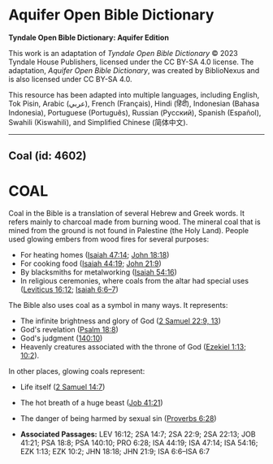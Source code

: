 # Aquifer Open Bible Dictionary

**Tyndale Open Bible Dictionary: Aquifer Edition**

This work is an adaptation of *Tyndale Open Bible Dictionary* © 2023 Tyndale House Publishers, licensed under the CC BY\-SA 4\.0 license. The adaptation, *Aquifer Open Bible Dictionary*, was created by BiblioNexus and is also licensed under CC BY\-SA 4\.0\.

This resource has been adapted into multiple languages, including English, Tok Pisin, Arabic (عربي), French (Français), Hindi (हिंदी), Indonesian (Bahasa Indonesia), Portuguese (Português), Russian (Русский), Spanish (Español), Swahili (Kiswahili), and Simplified Chinese (简体中文).



--------------------------------

## Coal (id: 4602)

COAL
====

Coal in the Bible is a translation of several Hebrew and Greek words. It refers mainly to charcoal made from burning wood. The mineral coal that is mined from the ground is not found in Palestine (the Holy Land). People used glowing embers from wood fires for several purposes: 

* For heating homes ([Isaiah 47:14](https://ref.ly/Isa47:14); [John 18:18](https://ref.ly/John18:18))
* For cooking food ([Isaiah 44:19](https://ref.ly/Isa44:19); [John 21:9](https://ref.ly/John21:9))
* By blacksmiths for metalworking ([Isaiah 54:16](https://ref.ly/Isa54:16))
* In religious ceremonies, where coals from the altar had special uses ([Leviticus 16:12](https://ref.ly/Lev16:12); [Isaiah 6:6–7](https://ref.ly/Isa6:6-Isa6:7))

The Bible also uses coal as a symbol in many ways. It represents:

* The infinite brightness and glory of God ([2 Samuel 22:9, 13](https://ref.ly/2Sam22:9,2Sam22:13))
* God's revelation ([Psalm 18:8](https://ref.ly/Ps18:8))
* God's judgment ([140:10](https://ref.ly/Ps140:10))
* Heavenly creatures associated with the throne of God ([Ezekiel 1:13](https://ref.ly/Ezek1:13); [10:2](https://ref.ly/Ezek10:2)).

In other places, glowing coals represent:

* Life itself ([2 Samuel 14:7](https://ref.ly/2Sam14:7))
* The hot breath of a huge beast ([Job 41:21](https://ref.ly/Job41:21))
* The danger of being harmed by sexual sin ([Proverbs 6:28](https://ref.ly/Prov6:28))

* **Associated Passages:** LEV 16:12; 2SA 14:7; 2SA 22:9; 2SA 22:13; JOB 41:21; PSA 18:8; PSA 140:10; PRO 6:28; ISA 44:19; ISA 47:14; ISA 54:16; EZK 1:13; EZK 10:2; JHN 18:18; JHN 21:9; ISA 6:6–ISA 6:7

